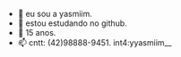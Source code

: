 - 👋 eu sou a yasmiim.
- 👀 estou estudando no github.
- 💞️ 15 anos.
- 📫 cntt: (42)98888-9451.
int4:yyasmiim__
<!---
yyasmiim10/yyasmiim10 is a ✨ special ✨ repository because its `README.md` (this file) appears on your GitHub profile.
You can click the Preview link to take a look at your changes.
--->
